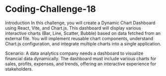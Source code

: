 # Coding-Challenge-18

Introduction
In this challenge, you will create a Dynamic Chart Dashboard using React, Vite, and Chart.js. This dashboard will display various interactive charts (Bar, Line, Scatter, Bubble) based on data fetched from an external file. You will implement reusable chart components, understand Chart.js configuration, and integrate multiple charts into a single application.

Scenario:
A data analytics company needs a dashboard to visualize financial data dynamically. The dashboard must include various charts for sales, profits, expenses, and trends, offering an interactive experience for stakeholders.